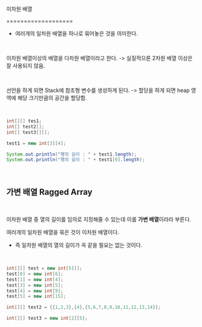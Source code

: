 이차원 배열 

===================

- 여러개의 일차원 배열을 하나로 묶어놓은 것을 의미한다.

<br/>

이차원 배열이상의 배열을 다차원 배열이라고 한다. -> 실질적으론 2차원 배열 이상은 잘 사용되지 않음.

<br/>

선언을 하게 되면 Stack에 참조형 변수를 생성하게 된다. -> 할당을 하게 되면 heap 영역에 해당 크기만큼의 공간을 할당함.

<br/>

```Java
int[][] tes1;
int[] test2[];
int[] test3[][];

test1 = new int[3][4];

System.out.println("행의 길이 : " + test1.length);
System.out.println("행의 길이 : " + test1[0].length);
```

<br/>

## 가변 배열 Ragged Array

<br/>

이차원 배열 중 열의 길이를 임의로 지정해줄 수 있는데 이를 **가변 배열**이라라 부른다.

여러개의 일차원 배열을 묶은 것이 이차원 배열이다. 
* 즉 일차원 배열의 열의 길이가 꼭 같을 필요는 없는 것이다.

<br/>

```Java
int[][] test = new int[5][];
test[0] = new int[6];
test[1] = new int[4];
test[3] = new int[5];
test[4] = new int[9];
test[5] = new int[15];

int[][] test2 = {{1,2,3},{4},{5,6,7,8,9,10,11,12,13,14}};

int[][] test3 = new int[2][5];
```
